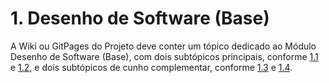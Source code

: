 # 1. Desenho de Software (Base)

A Wiki ou GitPages do Projeto deve conter um tópico dedicado ao Módulo Desenho de Software (Base), com dois subtópicos principais, conforme [1.1](/docs/Base/1.1.AbordagemNaoEspecifica.md) e [1.2](/docs/Base/1.2.ProcessosMetodologiasAbordagens.md), e dois subtópicos de cunho complementar, conforme [1.3](/docs/Base/1.3.IniciativasExtras.md) e [1.4](/docs/Base/1.4.ParticipacoesBase.md).
